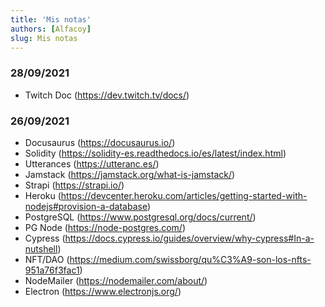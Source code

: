 ```yaml
---
title: 'Mis notas'
authors: [Alfacoy]
slug: Mis notas
---
```


### 28/09/2021
* Twitch Doc (https://dev.twitch.tv/docs/)

### 26/09/2021
* Docusaurus (https://docusaurus.io/)
* Solidity (https://solidity-es.readthedocs.io/es/latest/index.html)
* Utterances (https://utteranc.es/)
* Jamstack (https://jamstack.org/what-is-jamstack/)
* Strapi (https://strapi.io/)
* Heroku (https://devcenter.heroku.com/articles/getting-started-with-nodejs#provision-a-database)
* PostgreSQL (https://www.postgresql.org/docs/current/)
* PG Node (https://node-postgres.com/)
* Cypress (https://docs.cypress.io/guides/overview/why-cypress#In-a-nutshell)
* NFT/DAO (https://medium.com/swissborg/qu%C3%A9-son-los-nfts-951a76f3fac1)
* NodeMailer (https://nodemailer.com/about/)
* Electron (https://www.electronjs.org/)